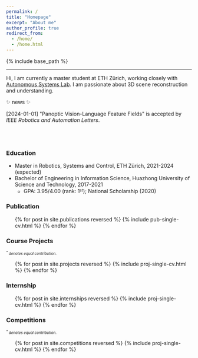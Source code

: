 ```yaml
---
permalink: /
title: "Homepage"
excerpt: "About me"
author_profile: true
redirect_from: 
  - /home/
  - /home.html
---
```


{% include base_path %}

---

Hi, I am currently a master student at ETH Zürich, working closely with <a href='https://asl.ethz.ch/'>Autonomous Systems Lab</a>. I am passionate about 3D scene reconstruction and understanding.

✨ news ✨

\[2024-01-01\] "Panoptic Vision-Language Feature Fields" is accepted by _IEEE Robotics and Automation Letters_.

<br/><br/>

### Education

* Master in Robotics, Systems and Control,  ETH Zürich, 2021-2024 (expected)
* Bachelor of Engineering in Information Science, Huazhong University of Science and Technology, 2017-2021
  * GPA: 3.95/4.00 (rank: 1<font size="2"><sup>st</sup></font>); National Scholarship (2020)

### Publication

  <ul>{% for post in site.publications reversed %}
    {% include pub-single-cv.html %}
  {% endfor %}</ul>

### Course Projects
<font size="1"><i>$^*$ denotes equal contribution.</i></font>

  <ul>{% for post in site.projects reversed %}
    {% include proj-single-cv.html %}
  {% endfor %}</ul>

### Internship

<ul>{% for post in site.internships reversed %}
    {% include proj-single-cv.html %}
  {% endfor %}</ul>

### Competitions
<font size="1"><i>$^*$ denotes equal contribution.</i></font>

<ul>{% for post in site.competitions reversed %}
    {% include proj-single-cv.html %}
  {% endfor %}</ul>